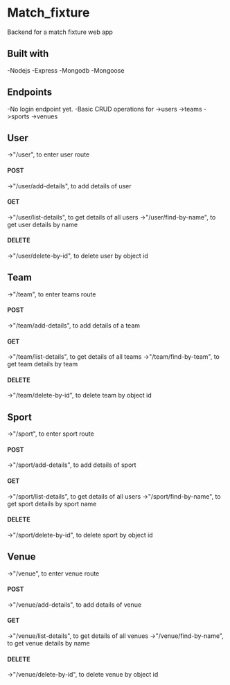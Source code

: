 # Match_fixture
Backend for a match fixture web app

## Built with
-Nodejs
-Express
-Mongodb
-Mongoose

## Endpoints
-No login endpoint yet.
-Basic CRUD operations for 
  ->users
  ->teams
  ->sports
  ->venues
  
## User
->"/user", to enter user route
#### POST
->"/user/add-details", to add details of user
#### GET
->"/user/list-details", to get details of all users
->"/user/find-by-name", to get user details by name
#### DELETE
->"/user/delete-by-id", to delete user by object id

## Team
->"/team", to enter teams route
#### POST
->"/team/add-details", to add details of a team
#### GET
->"/team/list-details", to get details of all teams
->"/team/find-by-team", to get team details by team 
#### DELETE
->"/team/delete-by-id", to delete team by object id

## Sport
->"/sport", to enter sport route
#### POST
->"/sport/add-details", to add details of sport
#### GET
->"/sport/list-details", to get details of all users
->"/sport/find-by-name", to get sport details by sport name
#### DELETE
->"/sport/delete-by-id", to delete sport by object id

## Venue
->"/venue", to enter venue route
#### POST
->"/venue/add-details", to add details of venue
#### GET
->"/venue/list-details", to get details of all venues
->"/venue/find-by-name", to get venue details by name
#### DELETE
->"/venue/delete-by-id", to delete venue by object id
